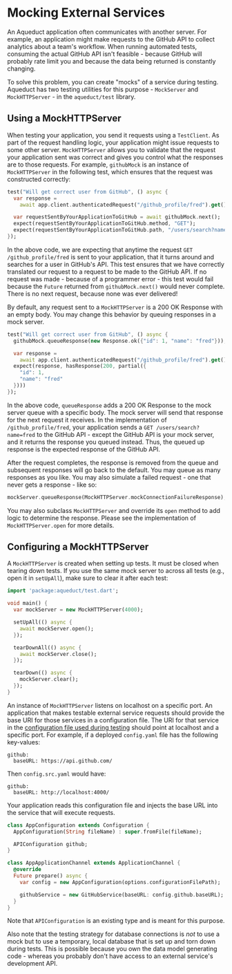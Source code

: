 # Mocking External Services

An Aqueduct application often communicates with another server. For example, an application might make requests to the GitHub API to collect analytics about a team's workflow. When running automated tests, consuming the actual GitHub API isn't feasible - because GitHub will probably rate limit you and because the data being returned is constantly changing.

To solve this problem, you can create "mocks" of a service during testing. Aqueduct has two testing utilities for this purpose - `MockServer` and `MockHTTPServer` - in the `aqueduct/test` library.

## Using a MockHTTPServer

When testing your application, you send it requests using a `TestClient`. As part of the request handling logic, your application might issue requests to some other server. `MockHTTPServer` allows you to validate that the request your application sent was correct and gives you control what the responses are to those requests. For example, `githubMock` is an instance of `MockHTTPServer` in the following test, which ensures that the request was constructed correctly:

```dart
test("Will get correct user from GitHub", () async {
  var response =
    await app.client.authenticatedRequest("/github_profile/fred").get();

  var requestSentByYourApplicationToGitHub = await githubMock.next();
  expect(requestSentByYourApplicationToGitHub.method, "GET");
  expect(requestSentByYourApplicationToGitHub.path, "/users/search?name=fred");
});
```

In the above code, we are expecting that anytime the request `GET /github_profile/fred` is sent to your application, that it turns around and searches for a user in GitHub's API. This test ensures that we have correctly translated our request to a request to be made to the GitHub API. If no request was made - because of a programmer error - this test would fail because the `Future` returned from `githubMock.next()` would never complete. There is no next request, because none was ever delivered!

By default, any request sent to a `MockHTTPServer` is a 200 OK Response with an empty body. You may change this behavior by queuing responses in a mock server.

```dart
test("Will get correct user from GitHub", () async {
  githubMock.queueResponse(new Response.ok({"id": 1, "name": "fred"}));

  var response =
    await app.client.authenticatedRequest("/github_profile/fred").get();
  expect(response, hasResponse(200, partial({
    "id": 1,
    "name": "fred"
  })))
});
```

In the above code, `queueResponse` adds a 200 OK Response to the mock server queue with a specific body. The mock server will send that response for the next request it receives. In the implementation of `/github_profile/fred`, your application sends a `GET /users/search?name=fred` to the GitHub API - except the GitHub API is your mock server, and it returns the response you queued instead. Thus, the queued up response is the expected response of the GitHub API.

After the request completes, the response is removed from the queue and subsequent responses will go back to the default. You may queue as many responses as you like. You may also simulate a failed request - one that never gets a response - like so:

```dart
mockServer.queueResponse(MockHTTPServer.mockConnectionFailureResponse);
```

You may also subclass `MockHTTPServer` and override its `open` method to add logic to determine the response. Please see the implementation of `MockHTTPServer.open` for more details.

## Configuring a MockHTTPServer

A `MockHTTPServer` is created when setting up tests. It must be closed when tearing down tests. If you use the same mock server to across all tests (e.g., open it in `setUpAll`), make sure to clear it after each test:

```dart
import 'package:aqueduct/test.dart';

void main() {
  var mockServer = new MockHTTPServer(4000);

  setUpAll(() async {
    await mockServer.open();
  });

  tearDownAll(() async {
    await mockServer.close();
  });

  tearDown(() async {
    mockServer.clear();
  });
}
```

An instance of `MockHTTPServer` listens on localhost on a specific port. An application that makes testable external service requests should provide the base URI for those services in a configuration file. The URI for that service in the [configuration file used during testing](../application/configure.md) should point at localhost and a specific port. For example, if a deployed `config.yaml` file has the following key-values:

```
github:
  baseURL: https://api.github.com/  
```

Then `config.src.yaml` would have:

```
github:
  baseURL: http://localhost:4000/
```

Your application reads this configuration file and injects the base URL into the service that will execute requests.

```dart
class AppConfiguration extends Configuration {
  AppConfiguration(String fileName) : super.fromFile(fileName);

  APIConfiguration github;
}

class AppApplicationChannel extends ApplicationChannel {
  @override
  Future prepare() async {
    var config = new AppConfiguration(options.configurationFilePath);

    githubService = new GitHubService(baseURL: config.github.baseURL);
  }
}
```

Note that `APIConfiguration` is an existing type and is meant for this purpose.

Also note that the testing strategy for database connections is *not* to use a mock but to use a temporary, local database that is set up and torn down during tests. This is possible because you own the data model generating code - whereas you probably don't have access to an external service's development API.
